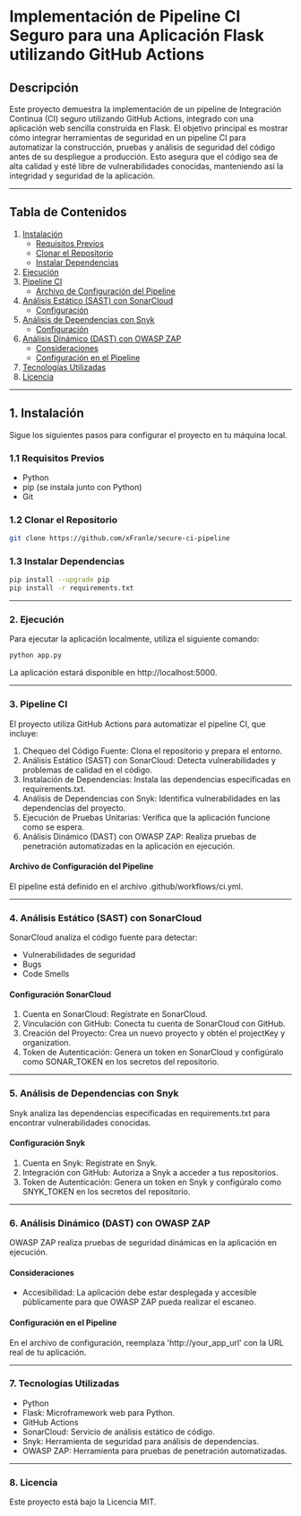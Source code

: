 # Implementación de Pipeline CI Seguro para una Aplicación Flask utilizando GitHub Actions

## Descripción

Este proyecto demuestra la implementación de un pipeline de Integración Continua (CI) seguro utilizando GitHub Actions, integrado con una aplicación web sencilla construida en Flask. El objetivo principal es mostrar cómo integrar herramientas de seguridad en un pipeline CI para automatizar la construcción, pruebas y análisis de seguridad del código antes de su despliegue a producción. Esto asegura que el código sea de alta calidad y esté libre de vulnerabilidades conocidas, manteniendo así la integridad y seguridad de la aplicación.

---

## Tabla de Contenidos

1. [Instalación](#1-instalaci%C3%B3n)
   - [Requisitos Previos](#11-requisitos-previos)
   - [Clonar el Repositorio](#12-clonar-el-repositorio)
   - [Instalar Dependencias](#13-instalar-dependencias)
2. [Ejecución](#2-ejecuci%C3%B3n)
3. [Pipeline CI](#3-pipeline-ci)
   - [Archivo de Configuración del Pipeline](#archivo-de-configuraci%C3%B3n-del-pipeline)
4. [Análisis Estático (SAST) con SonarCloud](#4-an%C3%A1lisis-est%C3%A1tico-sast-con-sonarcloud)
   - [Configuración](#configuraci%C3%B3n-sonarcloud)
5. [Análisis de Dependencias con Snyk](#5-an%C3%A1lisis-de-dependencias-con-snyk)
   - [Configuración](#configuraci%C3%B3n-snyk)
6. [Análisis Dinámico (DAST) con OWASP ZAP](#6-an%C3%A1lisis-din%C3%A1mico-dast-con-owasp-zap)
   - [Consideraciones](#consideraciones)
   - [Configuración en el Pipeline](#configuraci%C3%B3n-en-el-pipeline)
7. [Tecnologías Utilizadas](#7-tecnolog%C3%ADas-utilizadas)
8. [Licencia](#8-licencia)

---

## 1. Instalación

Sigue los siguientes pasos para configurar el proyecto en tu máquina local.

### 1.1 Requisitos Previos

- Python
- pip (se instala junto con Python)
- Git

### 1.2 Clonar el Repositorio

```bash 
git clone https://github.com/xFranle/secure-ci-pipeline
```

### 1.3 Instalar Dependencias

```bash 
pip install --upgrade pip
pip install -r requirements.txt
```

---

### 2. Ejecución

Para ejecutar la aplicación localmente, utiliza el siguiente comando:
```bash 
python app.py
```
La aplicación estará disponible en http://localhost:5000.

---

### 3. Pipeline CI
El proyecto utiliza GitHub Actions para automatizar el pipeline CI, que incluye:

1. Chequeo del Código Fuente: Clona el repositorio y prepara el entorno.
2. Análisis Estático (SAST) con SonarCloud: Detecta vulnerabilidades y problemas de calidad en el código.
3. Instalación de Dependencias: Instala las dependencias especificadas en requirements.txt.
4. Análisis de Dependencias con Snyk: Identifica vulnerabilidades en las dependencias del proyecto.
5. Ejecución de Pruebas Unitarias: Verifica que la aplicación funcione como se espera.
6. Análisis Dinámico (DAST) con OWASP ZAP: Realiza pruebas de penetración automatizadas en la aplicación en ejecución.

#### Archivo de Configuración del Pipeline
El pipeline está definido en el archivo .github/workflows/ci.yml.

---

### 4. Análisis Estático (SAST) con SonarCloud
SonarCloud analiza el código fuente para detectar:

- Vulnerabilidades de seguridad
- Bugs
- Code Smells

#### Configuración SonarCloud
1. Cuenta en SonarCloud: Regístrate en SonarCloud.
2. Vinculación con GitHub: Conecta tu cuenta de SonarCloud con GitHub.
3. Creación del Proyecto: Crea un nuevo proyecto y obtén el projectKey y organization.
4. Token de Autenticación: Genera un token en SonarCloud y configúralo como SONAR_TOKEN en los secretos del repositorio.

---

### 5. Análisis de Dependencias con Snyk
Snyk analiza las dependencias especificadas en requirements.txt para encontrar vulnerabilidades conocidas.

#### Configuración Snyk
1. Cuenta en Snyk: Regístrate en Snyk.
2. Integración con GitHub: Autoriza a Snyk a acceder a tus repositorios.
3. Token de Autenticación: Genera un token en Snyk y configúralo como SNYK_TOKEN en los secretos del repositorio.

---
   
### 6. Análisis Dinámico (DAST) con OWASP ZAP
OWASP ZAP realiza pruebas de seguridad dinámicas en la aplicación en ejecución.

#### Consideraciones
- Accesibilidad: La aplicación debe estar desplegada y accesible públicamente para que OWASP ZAP pueda realizar el escaneo.
#### Configuración en el Pipeline
En el archivo de configuración, reemplaza 'http://your_app_url' con la URL real de tu aplicación.

---

### 7. Tecnologías Utilizadas
- Python
- Flask: Microframework web para Python.
- GitHub Actions
- SonarCloud: Servicio de análisis estático de código.
- Snyk: Herramienta de seguridad para análisis de dependencias.
- OWASP ZAP: Herramienta para pruebas de penetración automatizadas.

---

### 8. Licencia
Este proyecto está bajo la Licencia MIT.
